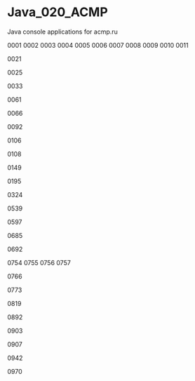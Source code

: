 # Java_020_ACMP
Java console applications for acmp.ru

0001
0002
0003
0004
0005
0006
0007
0008
0009
0010
0011

0021

0025

0033

0061

0066

0092

0106

0108

0149

0195

0324

0539

0597

0685

0692

0754
0755
0756
0757

0766

0773

0819

0892

0903

0907

0942

0970